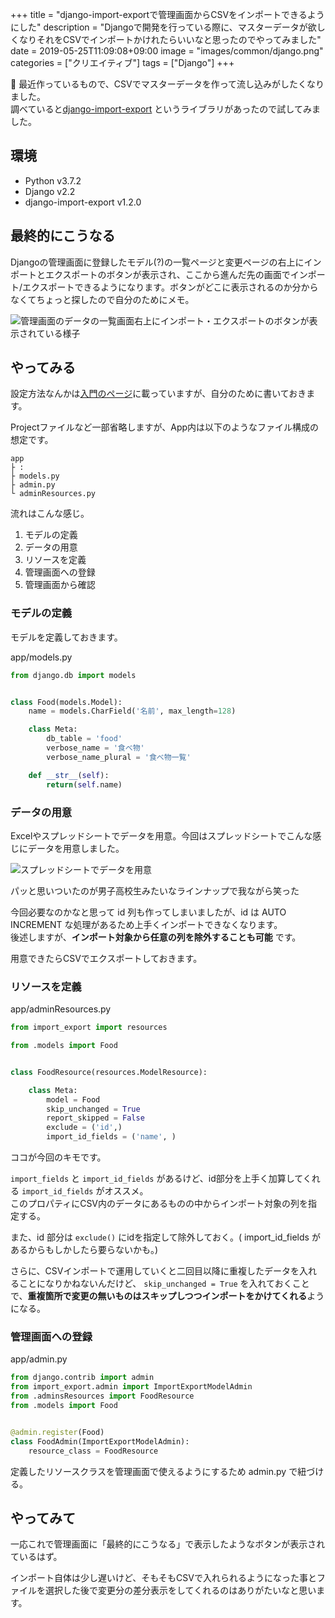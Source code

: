 +++
title = "django-import-exportで管理画面からCSVをインポートできるようにした"
description = "Djangoで開発を行っている際に、マスターデータが欲しくなりそれをCSVでインポートかけれたらいいなと思ったのでやってみました"
date = 2019-05-25T11:09:08+09:00
image = "images/common/django.png"
categories = ["クリエイティブ"]
tags = ["Django"]
+++


最近作っているもので、CSVでマスターデータを作って流し込みがしたくなりました。  
調べていると[django-import-export](https://kurozumi.github.io/django-import-export/) というライブラリがあったので試してみました。

## 環境

- Python v3.7.2
- Django v2.2
- django-import-export v1.2.0


## 最終的にこうなる

Djangoの管理画面に登録したモデル(?)の一覧ページと変更ページの右上にインポートとエクスポートのボタンが表示され、ここから進んだ先の画面でインポート/エクスポートできるようになります。ボタンがどこに表示されるのか分からなくてちょっと探したので自分のためにメモ。

![管理画面のデータの一覧画面右上にインポート・エクスポートのボタンが表示されている様子](/images/2019/django-import-export/buttons.png)

## やってみる
設定方法なんかは[入門のページ](https://kurozumi.github.io/django-import-export/getting_started.html)に載っていますが、自分のために書いておきます。

Projectファイルなど一部省略しますが、App内は以下のようなファイル構成の想定です。

```
app
├ :
├ models.py
├ admin.py
└ adminResources.py
```

流れはこんな感じ。

1. モデルの定義
2. データの用意
3. リソースを定義
4. 管理画面への登録
5. 管理画面から確認


### モデルの定義
モデルを定義しておきます。

app/models.py

```python
from django.db import models


class Food(models.Model):
    name = models.CharField('名前', max_length=128)

    class Meta:
        db_table = 'food'
        verbose_name = '食べ物'
        verbose_name_plural = '食べ物一覧'

    def __str__(self):
        return(self.name)
```

### データの用意
Excelやスプレッドシートでデータを用意。今回はスプレッドシートでこんな感じにデータを用意しました。

![スプレッドシートでデータを用意](/images/2019/django-import-export/sheet.png)

パッと思いついたのが男子高校生みたいなラインナップで我ながら笑った

今回必要なのかなと思って id 列も作ってしまいましたが、id は AUTO INCREMENT な処理があるため上手くインポートできなくなります。  
後述しますが、**インポート対象から任意の列を除外することも可能** です。

用意できたらCSVでエクスポートしておきます。

### リソースを定義

app/adminResources.py

``` python
from import_export import resources

from .models import Food


class FoodResource(resources.ModelResource):

    class Meta:
        model = Food
        skip_unchanged = True
        report_skipped = False
        exclude = ('id',)
        import_id_fields = ('name', )
```

ココが今回のキモです。

``import_fields`` と ``import_id_fields`` があるけど、id部分を上手く加算してくれる ``import_id_fields`` がオススメ。  
このプロパティにCSV内のデータにあるものの中からインポート対象の列を指定する。

また、id 部分は ``exclude()`` にidを指定して除外しておく。( import_id_fields があるからもしかしたら要らないかも。)

さらに、CSVインポートで運用していくと二回目以降に重複したデータを入れることになりかねないんだけど、 ``skip_unchanged = True`` を入れておくことで、**重複箇所で変更の無いものはスキップしつつインポートをかけてくれる**ようになる。

### 管理画面への登録

app/admin.py

``` python
from django.contrib import admin
from import_export.admin import ImportExportModelAdmin
from .adminsResources import FoodResource
from .models import Food


@admin.register(Food)
class FoodAdmin(ImportExportModelAdmin):
    resource_class = FoodResource
```

定義したリソースクラスを管理画面で使えるようにするため admin.py で紐づける。

## やってみて
一応これで管理画面に「最終的にこうなる」で表示したようなボタンが表示されているはず。

インポート自体は少し遅いけど、そもそもCSVで入れられるようになった事とファイルを選択した後で変更分の差分表示をしてくれるのはありがたいなと思います。
